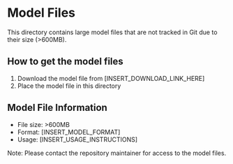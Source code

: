 # Model Files

This directory contains large model files that are not tracked in Git due to their size (>600MB).

## How to get the model files

1. Download the model file from [INSERT_DOWNLOAD_LINK_HERE]
2. Place the model file in this directory

## Model File Information
- File size: >600MB
- Format: [INSERT_MODEL_FORMAT]
- Usage: [INSERT_USAGE_INSTRUCTIONS]

Note: Please contact the repository maintainer for access to the model files. 